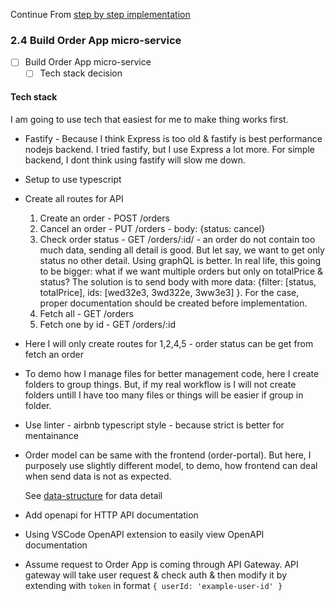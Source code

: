 Continue From [step by step implementation](./step-by-step-implementation)

### 2.4 Build Order App micro-service


- [ ] Build Order App micro-service
  - [ ] Tech stack decision

#### Tech stack

I am going to use tech that easiest for me to make thing works first.

- Fastify - Because I think Express is too old & fastify is best performance nodejs backend. I tried fastify, but I use Express a lot more. For simple backend, I dont think using fastify will slow me down.
- Setup to use typescript

- Create all routes for API
  1. Create an order - POST /orders
  2. Cancel an order - PUT /orders - body: {status: cancel}
  3. Check order status - GET /orders/:id/ - an order do not contain too much data, sending all detail is good.
    But let say, we want to get only status no other detail. Using graphQL is better.
    In real life, this going to be bigger: what if we want multiple orders but only on totalPrice & status?
    The solution is to send body with more data: {filter: [status, totalPrice], ids: [wed32e3, 3wd322e, 3ww3e3] }.
    For the case, proper documentation should be created before implementation.
  4. Fetch all - GET /orders
  5. Fetch one by id - GET /orders/:id
- Here I will only create routes for 1,2,4,5 - order status can be get from fetch an order
- To demo how I manage files for better management code, here I create folders to group things.
  But, if my real workflow is I will not create folders untill I have too many files or things will be easier if group in folder.

- Use linter - airbnb typescript style - because strict is better for mentainance

- Order model can be same with the frontend (order-portal). But here, I purposely use slightly different model,
  to demo, how frontend can deal when send data is not as expected.
  
  See [data-structure](./step-by-step-implementation.md#22-data-structure) for data detail

- Add openapi for HTTP API documentation
- Using VSCode OpenAPI extension to easily view OpenAPI documentation
- Assume request to Order App is coming through API Gateway. API gateway will take user request & check auth & then modify it by extending with `token` in format `{ userId: 'example-user-id' }`


